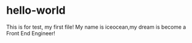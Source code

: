 # hello-world
This is for test, my first file!
My name is iceocean,my dream is become a Front End Engineer!
